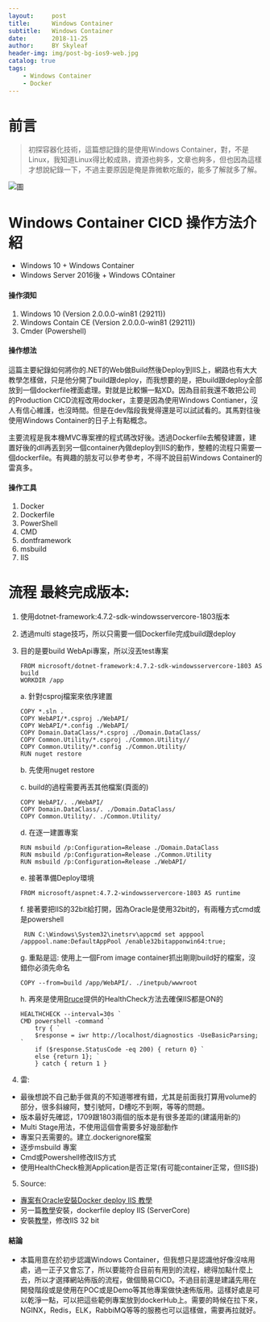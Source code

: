 ```yaml
---
layout:     post
title:      Windows Container
subtitle:   Windows Container
date:       2018-11-25
author:     BY Skyleaf
header-img: img/post-bg-ios9-web.jpg
catalog: true
tags:
    - Windows Container
    - Docker
---
```

# 前言

>初探容器化技術，這篇想記錄的是使用Windows Container，對，不是Linux，我知道Linux得比較成熟，資源也夠多，文章也夠多，但也因為這樣才想說紀錄一下，不過主要原因是俺是靠微軟吃飯的，能多了解就多了解。


![圖](https://images.unsplash.com/photo-1494412651409-8963ce7935a7?ixlib=rb-1.2.1&ixid=eyJhcHBfaWQiOjEyMDd9&auto=format&fit=crop&w=1050&q=80)
# Windows Container CICD 操作方法介紹

- Windows 10 + Windows Container
- Windows Server 2016後 + Windows COntainer

#### 操作須知

1. Windows 10 (Version 2.0.0.0-win81 (29211))
2. Windows Contain CE (Version 2.0.0.0-win81 (29211))
3. Cmder (Powershell)


#### 操作想法

這篇主要紀錄如何將你的.NET的Web做Build然後Deploy到IIS上，網路也有大大教學怎樣做，只是他分開了build跟deploy，而我想要的是，把build跟deploy全部放到一個dockerfile裡面處理。對就是比較懶一點XD。因為目前我還不敢把公司的Production CICD流程改用docker，主要是因為使用Windows Contianer，沒人有信心維護，也沒時間。但是在dev階段我覺得還是可以試試看的。其馬對往後使用Windows Container的日子上有點概念。

主要流程是我本機MVC專案裡的程式碼改好後。透過Dockerfile去觸發建置，建置好後的dll再丟到另一個container內做deploy到IIS的動作，整體的流程只需要一個dockerfile。有興趣的朋友可以參考參考，不得不說目前Windows Container的雷真多。

#### 操作工具

1. Docker
2. Dockerfile
3. PowerShell
4. CMD
5. dontframework
6. msbuild
7. IIS

# 流程 最終完成版本:
1. 使用dotnet-framework:4.7.2-sdk-windowsservercore-1803版本
2. 透過multi stage技巧，所以只需要一個Dockerfile完成build跟deploy
3. 目的是要build WebApi專案，所以沒丟test專案
    ```
    FROM microsoft/dotnet-framework:4.7.2-sdk-windowsservercore-1803 AS build
    WORKDIR /app
    ```
    a. 針對csproj檔案來依序建置

    ```
    COPY *.sln .
    COPY WebAPI/*.csproj ./WebAPI/
    COPY WebAPI/*.config ./WebAPI/
    COPY Domain.DataClass/*.csproj ./Domain.DataClass/
    COPY Common.Utility/*.csproj ./Common.Utility//
    COPY Common.Utility/*.config ./Common.Utility/
    RUN nuget restore
    ```	
    b. 先使用nuget restore
    
    c. build的過程需要再丟其他檔案(頁面的)
    ```
    COPY WebAPI/. ./WebAPI/
    COPY Domain.DataClass/. ./Domain.DataClass/
    COPY Common.Utility/. ./Common.Utility/
    ```	
    d. 在逐一建置專案
    ```
    RUN msbuild /p:Configuration=Release ./Domain.DataClass
    RUN msbuild /p:Configuration=Release ./Common.Utility
    RUN msbuild /p:Configuration=Release ./WebAPI/
    ```	
    e. 接著準備Deploy環境
    ```
    FROM microsoft/aspnet:4.7.2-windowsservercore-1803 AS runtime
    ```	
    f. 接著要把IIS的32bit給打開，因為Oracle是使用32bit的，有兩種方式cmd或是powershell
    ```
     RUN C:\Windows\System32\inetsrv\appcmd set apppool /apppool.name:DefaultAppPool /enable32bitapponwin64:true;  

    ```	
    g. 重點是這: 使用上一個From image container抓出剛剛build好的檔案，沒錯你必須先命名
    ```
    COPY --from=build /app/WebAPI/. ./inetpub/wwwroot
    ```	
    h. 再來是使用[Bruce](https://blog.kkbruce.net/)提供的HealthCheck方法去確保IIS都是ON的
    ```
    HEALTHCHECK --interval=30s `
    CMD powershell -command `
        try { `
        $response = iwr http://localhost/diagnostics -UseBasicParsing; `
        if ($response.StatusCode -eq 200) { return 0} `
        else {return 1}; `
        } catch { return 1 }

    ```	

4. 雷:
- 最後想說不自己動手做真的不知道哪裡有錯，尤其是前面我打算用volume的部分，很多斜線阿，雙引號阿，D槽吃不到啊，等等的問題。
- 版本最好先確認，1709跟1803兩個的版本是有很多差距的(建議用新的)
- Multi Stage用法，不使用這個會需要多好幾部動作
- 專案只丟需要的。建立.dockerignore檔案
- 逐步msbuild 專案
- Cmd或Powershell修改IIS方式
- 使用HealthCheck檢測Application是否正常(有可能container正常，但IIS掛)

5. Source: 
- [專案有Oracle安裝Docker deploy IIS 教學](http://www.codesin.net/post/Oracle_ODAC/) 
- 另一篇[教學](https://www.red-gate.com/simple-talk/sysadmin/virtualization/working-windows-containers-docker-running/)安裝，dockerfile deploy IIS (ServerCore)
- 安裝[教學](http://stevenfollis.com/2017/10/05/access-database-windows-container/)，修改IIS 32 bit

#### 結論

- 本篇用意在於初步認識Windows Container，但我想只是認識他好像沒啥用處，過一正子又會忘了，所以要能符合目前有用到的流程，總得加點什麼上去，所以才選擇網站佈版的流程，做個簡易CICD。不過目前還是建議先用在開發階段或是使用在POC或是Demo等其他專案做快速佈版用。這樣好處是可以乾淨一點，可以把這些範例專案放到dockerHub上。需要的時候在拉下來，NGINX，Redis，ELK，RabbiMQ等等的服務也可以這樣做，需要再拉就好。

```

```	
		


